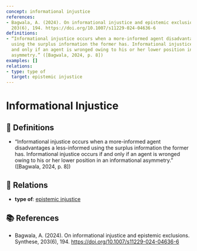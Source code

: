 ```yaml
---
concept: informational injustice
references:
- Bagwala, A. (2024). On informational injustice and epistemic exclusions. Synthese,
  203(6), 194. https://doi.org/10.1007/s11229-024-04636-6
definitions:
- “Informational injustice occurs when a more-informed agent disadvantages a less-informed
  using the surplus information the former has. Informational injustice occurs if
  and only if an agent is wronged owing to his or her lower position in an informational
  asymmetry.” ([Bagwala, 2024, p. 8])
examples: []
relations:
- type: type of
  target: epistemic injustice
---
```


# Informational Injustice

## 📖 Definitions

- “Informational injustice occurs when a more-informed agent disadvantages a less-informed using the surplus information the former has. Informational injustice occurs if and only if an agent is wronged owing to his or her lower position in an informational asymmetry.” ([Bagwala, 2024, p. 8])

## 🔗 Relations

- **type of**: [epistemic injustice](./epistemic-injustice.md)

## 📚 References

- Bagwala, A. (2024). On informational injustice and epistemic exclusions. Synthese, 203(6), 194. https://doi.org/10.1007/s11229-024-04636-6
